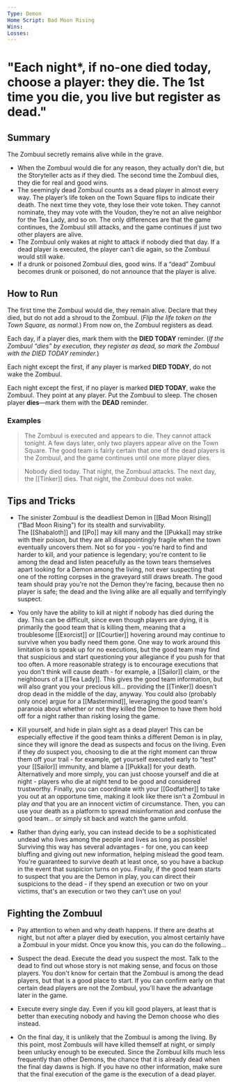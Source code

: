 ```yaml
---
Type: Demon
Home Script: Bad Moon Rising
Wins: 
Losses:
---
```

# "Each night*, if no-one died today, choose a player: they die. The 1st time you die, you live but register as dead."

## Summary
The Zombuul secretly remains alive while in the grave.

- When the Zombuul would die for any reason, they actually don’t die, but the Storyteller acts as if they died. The second time the Zombuul dies, they die for real and good wins.
- The seemingly dead Zombuul counts as a dead player in almost every way. The player’s life token on the Town Square flips to indicate their death. The next time they vote, they lose their vote token. They cannot nominate, they may vote with the Voudon, they’re not an alive neighbor for the Tea Lady, and so on. The only differences are that the game continues, the Zombuul still attacks, and the game continues if just two other players are alive.
- The Zombuul only wakes at night to attack if nobody died that day. If a dead player is executed, the player can’t die again, so the Zombuul would still wake.
- If a drunk or poisoned Zombuul dies, good wins. If a “dead” Zombuul becomes drunk or poisoned, do not announce that the player is alive.
## How to Run
The first time the Zombuul would die, they remain alive. Declare that they died, but do not add a shroud to the Zombuul. (_Flip the life token on the Town Square, as normal._) From now on, the Zombuul registers as dead.

Each day, if a player dies, mark them with the **DIED TODAY** reminder. (_If the Zombuul “dies” by execution, they register as dead, so mark the Zombuul with the DIED TODAY reminder._)

Each night except the first, if any player is marked **DIED TODAY**, do not wake the Zombuul.

Each night except the first, if no player is marked **DIED TODAY**, wake the Zombuul. They point at any player. Put the Zombuul to sleep. The chosen player **dies**—mark them with the **DEAD** reminder.
### Examples
>The Zombuul is executed and appears to die. They cannot attack tonight. A few days later, only two players appear alive on the Town Square. The good team is fairly certain that one of the dead players is the Zombuul, and the game continues until one more player dies.

>Nobody died today. That night, the Zombuul attacks. The next day, the [[Tinker]] dies. That night, the Zombuul does not wake.
## Tips and Tricks
- The sinister Zombuul is the deadliest Demon in [[Bad Moon Rising]] ("Bad Moon Rising") for its stealth and survivability. The [[Shabaloth]] and [[Po]] may kill many and the [[Pukka]] may strike with their poison, but they are all disappointingly fragile when the town eventually uncovers them. Not so for you - you're hard to find and harder to kill, and your patience is legendary; you're content to lie among the dead and listen peacefully as the town tears themselves apart looking for a Demon among the living, not ever suspecting that one of the rotting corpses in the graveyard still draws breath. The good team should pray you're not the Demon they're facing, because then no player is safe; the dead and the living alike are all equally and terrifyingly suspect.

- You only have the ability to kill at night if nobody has died during the day. This can be difficult, since even though players are dying, it is primarily the good team that is killing them, meaning that a troublesome [[Exorcist]] or [[Courtier]] hovering around may continue to survive when you badly need them gone. One way to work around this limitation is to speak up for no executions, but the good team may find that suspicious and start questioning your allegiance if you push for that too often. A more reasonable strategy is to encourage executions that you don't think will cause death - for example, a [[Sailor]] claim, or the neighbours of a [[Tea Lady]]. This gives the good team information, but will also grant you your precious kill... providing the [[Tinker]] doesn't drop dead in the middle of the day, anyway. You could also (probably only once) argue for a [[Mastermind]], leveraging the good team's paranoia about whether or not they killed the Demon to have them hold off for a night rather than risking losing the game.

- Kill yourself, and hide in plain sight as a dead player! This can be especially effective if the good team thinks a different Demon is in play, since they will ignore the dead as suspects and focus on the living. Even if they _do_ suspect you, choosing to die at the right moment can throw them off your trail - for example, get yourself executed early to "test" your [[Sailor]] immunity, and blame a [[Pukka]] for your death. Alternatively and more simply, you can just choose yourself and die at night - players who die at night tend to be good and considered trustworthy. Finally, you can coordinate with your [[Godfather]] to take you out at an opportune time, making it look like there isn't a Zombuul in play _and_ that you are an innocent victim of circumstance. Then, you can use your death as a platform to spread misinformation and confuse the good team... or simply sit back and watch the game unfold.

- Rather than dying early, you can instead decide to be a sophisticated undead who lives among the people and lives as long as possible! Surviving this way has several advantages - for one, you can keep bluffing and giving out new information, helping mislead the good team. You're guaranteed to survive death at least once, so you have a backup in the event that suspicion turns on you. Finally, if the good team starts to suspect that you are the Demon in play, you can direct their suspicions to the dead - if they spend an execution or two on your victims, that's an execution or two they can't use on you!
## Fighting the Zombuul
- Pay attention to when and why death happens. If there are deaths at night, but not after a player died by execution, you almost certainly have a Zombuul in your midst. Once you know this, you can do the following...

- Suspect the dead. Execute the dead you suspect the most. Talk to the dead to find out whose story is not making sense, and focus on those players. You don't know for certain that the Zombuul is among the dead players, but that is a good place to start. If you can confirm early on that certain dead players are not the Zombuul, you'll have the advantage later in the game.

- Execute every single day. Even if you kill good players, at least that is better than executing nobody and having the Demon choose who dies instead.

- On the final day, it is unlikely that the Zombuul is among the living. By this point, most Zombuuls will have killed themself at night, or simply been unlucky enough to be executed. Since the Zombuul kills much less frequently than other Demons, the chance that it is already dead when the final day dawns is high. If you have no other information, make sure that the final execution of the game is the execution of a dead player.
